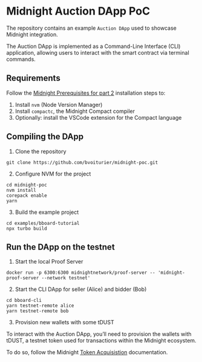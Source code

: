 # Midnight Auction DApp PoC

The repository contains an example `Auction DApp` used to showcase Midnight integration.

The Auction DApp is implemented as a Command-Line Interface (CLI) application, allowing users to interact with the smart contract via terminal commands.

## Requirements

Follow the [Midnight Prerequisites for part 2](https://docs.midnight.network/develop/tutorial/building/prereqs) installation steps to:
1. Install `nvm` (Node Version Manager)
2. Install `compactc`, the Midnight Compact compiler
3. Optionally: install the VSCode extension for the Compact language

## Compiling the DApp
1. Clone the repository

```shell
git clone https://github.com/bvoiturier/midnight-poc.git
```

2. Configure NVM for the project

```shell
cd midnight-poc
nvm install
corepack enable
yarn
```

3. Build the example project

```shell
cd examples/bboard-tutorial
npx turbo build
```

## Run the DApp on the testnet
1. Start the local Proof Server

```shell
docker run -p 6300:6300 midnightnetwork/proof-server -- 'midnight-proof-server --network testnet'
```

2. Start the CLI DApp for seller (Alice) and bidder (Bob)

```shell
cd bboard-cli
yarn testnet-remote alice
yarn testnet-remote bob
```

3. Provision new wallets with some tDUST

To interact with the Auction DApp, you’ll need to provision the wallets with tDUST, a testnet token used for transactions within the Midnight ecosystem.

To do so, follow the Midnight [Token Acquisistion](https://docs.midnight.network/develop/tutorial/using/faucet) documentation.

